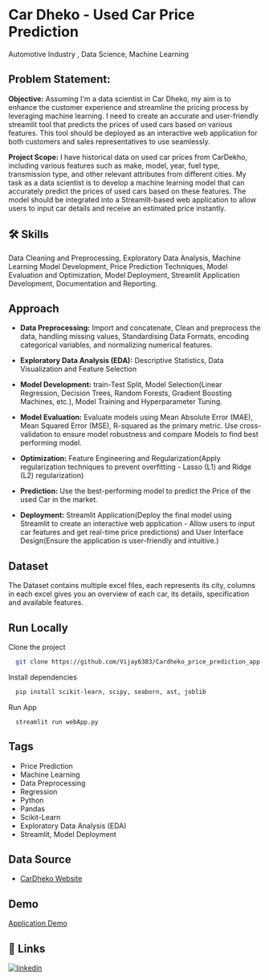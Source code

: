 
# Car Dheko - Used Car Price Prediction

Automotive Industry , Data Science, Machine Learning


## Problem Statement:

**Objective:**
Assuming I'm a data scientist in Car Dheko, my aim is to enhance the customer experience and streamline the pricing process by leveraging machine learning. I need to create an accurate and user-friendly streamlit tool that predicts the prices of used cars based on various features. This tool should be deployed as an interactive web application for both customers and sales representatives to use seamlessly.

**Project Scope:**
I have historical data on used car prices from CarDekho, including various features such as make, model, year, fuel type, transmission type, and other relevant attributes from different cities. My task as a data scientist is to develop a machine learning model that can accurately predict the prices of used cars based on these features. The model should be integrated into a Streamlit-based web application to allow users to input car details and receive an estimated price instantly.





## 🛠 Skills
Data Cleaning and Preprocessing, Exploratory Data Analysis, Machine Learning Model Development, Price Prediction Techniques, Model Evaluation and Optimization, Model Deployment, Streamlit Application Development, Documentation and Reporting.



## Approach


- **Data Preprocessing:** Import and concatenate, Clean and preprocess the data, handling missing values, Standardising Data Formats, encoding categorical variables, and normalizing numerical features.

-  **Exploratory Data Analysis (EDA):** Descriptive Statistics, Data Visualization and Feature Selection

- **Model Development:** train-Test Split, Model Selection(Linear Regression, Decision Trees, Random Forests, Gradient Boosting Machines, etc.), Model Training and Hyperparameter Tuning.

- **Model Evaluation:** Evaluate models using Mean Absolute Error (MAE), Mean Squared Error (MSE), R-squared as the primary metric. Use cross-validation to ensure model robustness and compare Models to find best performing model.

- **Optimization:** Feature Engineering and Regularization(Apply regularization techniques to prevent overfitting - Lasso (L1) and Ridge (L2) regularization)

- **Prediction:** Use the best-performing model to predict the Price of the used Car in the market.

-  **Deployment:** Streamlit Application(Deploy the final model using Streamlit to create an interactive web application - Allow users to input car features and get real-time price predictions) and User Interface Design(Ensure the application is user-friendly and intuitive.)


## Dataset

The Dataset contains multiple excel files, each represents its city, columns in each excel gives you an overview of each car, its details, specification and available features.

## Run Locally

Clone the project

```bash
  git clone https://github.com/Vijay6383/Cardheko_price_prediction_app.git
```

Install dependencies

```bash
  pip install scikit-learn, scipy, seaborn, ast, joblib 
```
Run App
```
  streamlit run webApp.py
```


## Tags

- Price Prediction
- Machine Learning
- Data Preprocessing
- Regression
- Python
- Pandas
- Scikit-Learn
- Exploratory Data Analysis (EDA)
- Streamlit, Model Deployment



## Data Source

- [CarDheko Website](https://www.cardekho.com/)
## Demo

[Application Demo]()


## 🔗 Links

[![linkedin](https://img.shields.io/badge/linkedin-0A66C2?style=for-the-badge&logo=linkedin&logoColor=white)](https://www.linkedin.com/in/vijay-moses-avm/)



